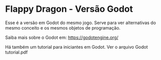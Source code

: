 Flappy Dragon - Versão Godot
============================

Esse é a versão em Godot do mesmo jogo. Serve para ver alternativas do mesmo
conceito e os mesmos objetos de programação.

Saiba mais sobre o Godot em: <https://godotengine.org/>

Há também um tutorial para iniciantes em Godot. Ver o arquivo Godot tutorial.pdf

 

 

 

 

 
